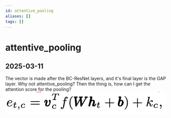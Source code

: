 ```yaml
---
id: attentive_pooling
aliases: []
tags: []
---
```


# attentive_pooling

## 2025-03-11

The vector is made after the BC-ResNet layers, and it's final layer is the GAP layer. Why not attentive_pooling?
Then the thing is, how can I get the attention score for the pooling?
![attentive_pooling](../images/attentive_pooling.png)
